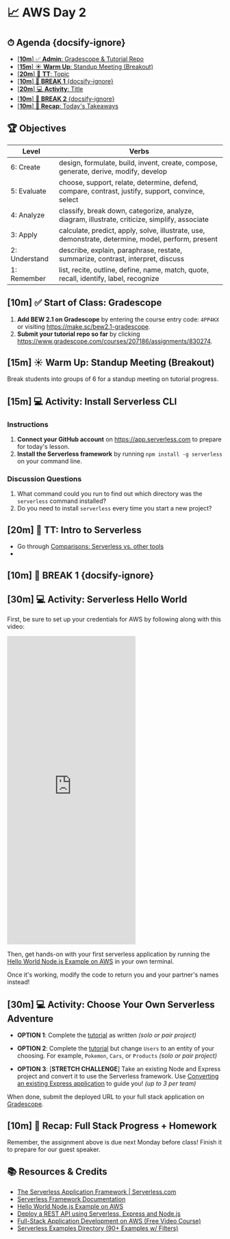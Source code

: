 <!-- Run this slideshow via the following command: reveal-md README.md -w -->
<!-- .slide: data-background="./../Slides/images/header.svg" data-background-repeat="none" data-background-size="40% 40%" data-background-position="center 10%" class="header" -->
# 📈 AWS Day 2

<!-- > -->

<!-- omit in toc -->
## ⏱ Agenda {docsify-ignore}

- [[**10m**] ✅ **Admin**: Gradescope & Tutorial Repo](#10m-%e2%9c%85-admin-gradescope--tutorial-repo)
- [[**15m**] ☀️ **Warm Up**: Standup Meeting (Breakout)](#15m-%e2%98%80%ef%b8%8f-warm-up-standup-meeting-breakout)
- [[**20m**] 💬 **TT**: Topic](#20m-%f0%9f%92%ac-tt-topic)
- [[**10m**] 🌴 **BREAK 1** {docsify-ignore}](#10m-%f0%9f%8c%b4-break-1-docsify-ignore)
- [[**20m**] 💻 **Activity**: Title](#20m-%f0%9f%92%bb-activity-title)
- [[**10m**] 🌴 **BREAK 2** {docsify-ignore}](#10m-%f0%9f%8c%b4-break-2-docsify-ignore)
- [[**10m**] 🔄 **Recap**: Today's Takeaways](#10m-%f0%9f%94%84-recap-todays-takeaways)

<!-- > -->

<!-- omit in toc -->
## 🏆 Objectives

|   Level   | Verbs |
| --------- | ----- |
| 6: Create | design, formulate, build, invent, create, compose, generate, derive, modify, develop |
| 5: Evaluate | choose, support, relate, determine, defend, compare, contrast, justify, support, convince, select |
| 4: Analyze | classify, break down, categorize, analyze, diagram, illustrate, criticize, simplify, associate |
| 3: Apply | calculate, predict, apply, solve, illustrate, use, demonstrate, determine, model, perform, present |
| 2: Understand | describe, explain, paraphrase, restate, summarize, contrast, interpret, discuss |
| 1: Remember | list, recite, outline, define, name, match, quote, recall, identify, label, recognize |

<!-- > -->

## [**10m**] ✅ **Start of Class**: Gradescope

1. **Add BEW 2.1 on Gradescope** by entering the course entry code: `4PP4KX` or visiting <https://make.sc/bew2.1-gradescope>.
1. **Submit your tutorial repo so far** by clicking <https://www.gradescope.com/courses/207186/assignments/830274>.

<!-- > -->

## [**15m**] ☀️ **Warm Up**: Standup Meeting (Breakout)

Break students into groups of 6 for a standup meeting on tutorial progress.

<!-- > -->

## [**15m**] 💻 **Activity**: Install Serverless CLI

### Instructions

1. **Connect your GitHub account** on <https://app.serverless.com> to prepare for today's lesson.
1. **Install the Serverless framework** by running `npm install -g serverless` on your command line.

### Discussion Questions

1. What command could you run to find out which directory was the `serverless` command installed?
1. Do you need to install `serverless` every time you start a new project?

<!-- > -->

## [**20m**] 💬 **TT**: Intro to Serverless

- Go through [Comparisons: Serverless vs. other tools](https://www.serverless.com/learn/comparisons/)
-

<!-- > -->

## [**10m**] 🌴 **BREAK 1** {docsify-ignore}

<!-- > -->

## [**30m**] 💻 **Activity**: Serverless Hello World

First, be sure to set up your credentials for AWS by following along with this video:

<iframe height="720" src="https://www.youtube.com/embed/KngM5bfpttA" frameborder="0" allow="accelerometer; autoplay; clipboard-write; encrypted-media; gyroscope; picture-in-picture" allowfullscreen></iframe>

Then, get hands-on with your first serverless application by running the [Hello World Node.js Example on AWS](https://www.serverless.com/framework/docs/providers/aws/examples/hello-world/node/) in your own terminal.

Once it's working, modify the code to return you and your partner's names instead!

<!-- > -->

## [**30m**] 💻 **Activity**: Choose Your Own Serverless Adventure

- **OPTION 1**: Complete the [tutorial](https://www.serverless.com/blog/serverless-express-rest-api/) as written _(solo or pair project)_

- **OPTION 2**: Complete the [tutorial](https://www.serverless.com/blog/serverless-express-rest-api/) but change `Users` to an entity of your choosing. For example, `Pokemon`, `Cars`, or `Products`  _(solo or pair project)_

- **OPTION 3**: [**STRETCH CHALLENGE**] Take an existing Node and Express project and convert it to use the Serverless framework. Use [Converting an existing Express application](https://www.serverless.com/blog/serverless-express-rest-api#converting-an-existing-express-application) to guide you!  _(up to 3 per team)_

When done, submit the deployed URL to your full stack application on [Gradescope](https://make.sc/bew2.1-gradescope).

<!-- > -->

## [**10m**] 🔄 **Recap**: Full Stack Progress + Homework


Remember, the assignment above is due next Monday before class! Finish it to prepare for our guest speaker.

<!-- > -->

<!-- omit in toc -->
## 📚 Resources & Credits

- [The Serverless Application Framework | Serverless.com](https://www.serverless.com/)
- [Serverless Framework Documentation](https://www.serverless.com/framework/docs/)
- [Hello World Node.js Example on AWS](https://www.serverless.com/framework/docs/providers/aws/examples/hello-world/node/)
- [Deploy a REST API using Serverless, Express and Node.js](https://www.serverless.com/blog/serverless-express-rest-api/)
- [Full-Stack Application Development on AWS (Free Video Course)](https://www.serverless.com/learn/courses/full-stack-application-development-on-aws)
- [Serverless Examples Directory (90+ Examples w/ Filters)](https://www.serverless.com/examples/)
